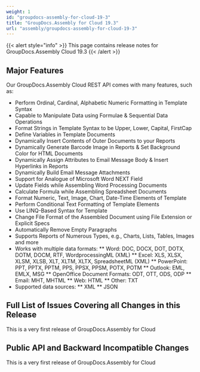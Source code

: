```yaml
---
weight: 1
id: "groupdocs-assembly-for-cloud-19-3"
title: "GroupDocs.Assembly for Cloud 19.3"
url: "assembly/groupdocs-assembly-for-cloud-19-3"
---
```


{{< alert style="info" >}}
This page contains release notes for GroupDocs.Assembly Cloud 19.3
{{< /alert >}}



## Major Features ##

Our GroupDocs.Assembly Cloud REST API comes with many features, such as:

* Perform Ordinal, Cardinal, Alphabetic Numeric Formatting in Template Syntax
* Capable to Manipulate Data using Formulae & Sequential Data Operations
* Format Strings in Template Syntax to be Upper, Lower, Capital, FirstCap
* Define Variables in Template Documents
* Dynamically Insert Contents of Outer Documents to your Reports
* Dynamically Generate Barcode Image in Reports & Set Background Color for HTML Documents
* Dynamically Assign Attributes to Email Message Body & Insert Hyperlinks in Reports
* Dynamically Build Email Message Attachments
* Support for Analogue of Microsoft Word NEXT Field
* Update Fields while Assembling Word Processing Documents
* Calculate Formula while Assembling Spreadsheet Documents
* Format Numeric, Text, Image, Chart, Date-Time Elements of Template
* Perform Conditional Text Formatting of Template Elements
* Use LINQ-Based Syntax for Template
* Change File Format of the Assembled Document using File Extension or Explicit Specs
* Automatically Remove Empty Paragraphs
* Supports Reports of Numerous Types, e.g., Charts, Lists, Tables, Images and more
* Works with multiple data formats:
** Word: DOC, DOCX, DOT, DOTX, DOTM, DOCM, RTF, WordprocessingML (XML)
** Excel: XLS, XLSX, XLSM, XLSB, XLT, XLTM, XLTX, SpreadsheetML (XML)
** PowerPoint: PPT, PPTX, PPTM, PPS, PPSX, PPSM, POTX, POTM
** Outlook: EML, EMLX, MSG
** OpenOffice Document Formats: ODT, OTT, ODS, ODP
** Email: MHT, MHTML
** Web: HTML
** Other: TXT
* Supported data sources:
** XML
** JSON

## Full List of Issues Covering all Changes in this Release ##

This is a very first release of GroupDocs.Assembly for Cloud

## Public API and Backward Incompatible Changes ##

This is a very first release of GroupDocs.Assembly for Cloud